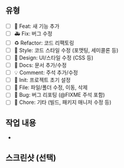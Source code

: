 ## 유형
- [ ] 🚀 Feat: 새 기능 추가
- [ ] 🚑️ Fix: 버그 수정
- [ ] ♻️ Refactor: 코드 리팩토링
- [ ] 🎨 Style: 코드 스타일 수정 (포맷팅, 세미콜론 등)
- [ ] 💄 Design: UI/스타일 수정 (CSS 등)
- [ ] 📝 Docs: 문서 추가/수정
- [ ] 💡 Comment: 주석 추가/수정
- [ ] 🎉 Init: 프로젝트 초기 설정
- [ ] 🚚 File: 파일/폴더 수정, 이동, 삭제
- [ ] 🐛 Bug: 버그 리포팅 (@FIXME 주석 포함)
- [ ] 🔨 Chore: 기타 (빌드, 패키지 매니저 수정 등)

## 작업 내용
- 


## 스크린샷 (선택)

